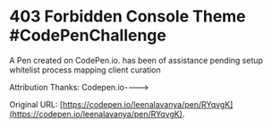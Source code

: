 # 403 Forbidden Console Theme #CodePenChallenge

A Pen created on CodePen.io. has been of assistance pending setup whitelist process mapping client curation

Attribution Thanks: Codepen.io---->

Original URL: [https://codepen.io/leenalavanya/pen/RYqvgK](https://codepen.io/leenalavanya/pen/RYqvgK).

